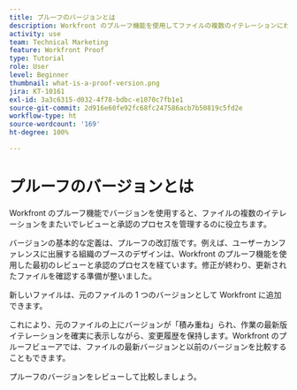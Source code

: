 ```yaml
---
title: プルーフのバージョンとは
description: Workfront のプルーフ機能を使用してファイルの複数のイテレーションにわたってレビューと承認のプロセスを管理する際に、バージョンがどのように役立つかを確認します。
activity: use
team: Technical Marketing
feature: Workfront Proof
type: Tutorial
role: User
level: Beginner
thumbnail: what-is-a-proof-version.png
jira: KT-10161
exl-id: 3a3c6315-d032-4f78-bdbc-e1070c7fb1e1
source-git-commit: 2d916e60fe92fc68fc247586acb7b50819c5fd2e
workflow-type: ht
source-wordcount: '169'
ht-degree: 100%

---
```


# プルーフのバージョンとは

Workfront のプルーフ機能でバージョンを使用すると、ファイルの複数のイテレーションをまたいでレビューと承認のプロセスを管理するのに役立ちます。

バージョンの基本的な定義は、プルーフの改訂版です。例えば、ユーザーカンファレンスに出展する組織のブースのデザインは、Workfront のプルーフ機能を使用した最初のレビューと承認のプロセスを経ています。修正が終わり、更新されたファイルを確認する準備が整いました。

新しいファイルは、元のファイルの 1 つのバージョンとして Workfront に追加できます。

これにより、元のファイルの上にバージョンが「積み重ね」られ、作業の最新版イテレーションを確実に表示しながら、変更履歴を保持します。Workfront のプルーフビューアでは、ファイルの最新バージョンと以前のバージョンを比較することもできます。

プルーフのバージョンをレビューして比較しましょう。
